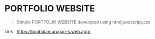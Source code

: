 # PORTFOLIO WEBSITE

  > Simple PORTFOLIO WEBSITE developed using html,javascript,css

Link : https://boobalamurugan-s.web.app/
